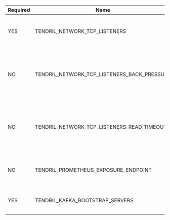 | Required | Name | Data Type | Example | Default |
| -------- | ---- | --------- | ------- | ------- |
| YES | TENDRIL_NETWORK_TCP_LISTENERS  | **string**<br>array of comma separated members | [localhost:8500] | |
| NO  | TENDRIL_NETWORK_TCP_LISTENERS_BACK_PRESSURE  | **integer**<br>array of comma separated members corelating to the order of listeners | [100] | 100 |
| NO  | TENDRIL_NETWORK_TCP_LISTENERS_READ_TIMEOUT  | **milliseconds**<br>array of comma separated members corelating to the order of listeners | [1000] | 500 |
| NO  | TENDRIL_PROMETHEUS_EXPOSURE_ENDPOINT  | **string**<br/>exposes metrics to prometheus if configured | localhost:9000 |  |
| YES  | TENDRIL_KAFKA_BOOTSTRAP_SERVERS  | **string**<br/>comma separated list | localhost |  |